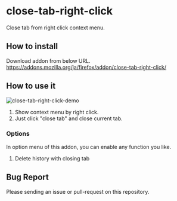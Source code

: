 # close-tab-right-click
Close tab from right click context menu.

## How to install
Download addon from below URL.  
https://addons.mozilla.org/ja/firefox/addon/close-tab-right-click/

## How to use it

![close-tab-right-click-demo](https://4.bp.blogspot.com/-3I2FgvK3aYw/W8Qbr1i7oUI/AAAAAAAAdgU/k2XNTKjsRDc4Ogo_ot7YIh3yFSw1TNY6ACLcBGAs/s1600/close-tab-right-click-demo.gif)

1. Show context menu by right click.
2. Just click "close tab" and close current tab.

### Options
In option menu of this addon, you can enable any function you like.

1. Delete history with closing tab

## Bug Report

Please sending an issue or pull-request on this repository.
